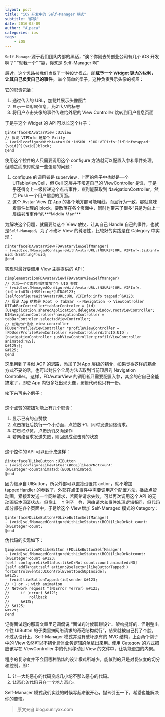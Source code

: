 ```yaml
---
layout: post
title: "iOS 开发中的 Self-Manager 模式"
subtitle: "解读"
date: 2016-03-09
author: "Alpaca"
categories: ios
tags:
    - iOS
---
```


`Self-Manager`源于我们团队内部的黑话，“诶？你刚去的创业公司有几个 iOS 开发啊？” “就我一个” “靠，你这是 Self-Manager 啊”

最近，这个思路被我们当做了一种设计模式，即**赋予一个 Widget 更大的权利，让其自己负责自己的事件。**
举个简单的栗子，这种负责展示头像的视图：
<img src="http://ww1.sinaimg.cn/large/51530583jw1ez4xxydguqj20k40a4ac0.jpg" alt="" class="shadow"/>

它的职责包括：

1. 通过传入的 URL，加载并展示头像图片
2. 显示一些附属信息，比如大V的标志
3. 将用户点击头像的事件传递给外层的 View Controller 跳转到用户信息页面


于是乎这个 Widget 的 API 可以长这个样子：

    @interfaceFDAvatarView :UIView
    // 假设 VIPInfo 是某个 Entity
    - (void)configureWithAvatarURL:(NSURL *)URLVIPInfo:(id)infotapped:(void(^)(void))block;
    @end

使用这个控件的人只需要调用这个 configure 方法就可以配置入参和事件处理。但随之而来的就是一些蛋疼的问题：

1. configure 的调用者是 superview，上面的例子中也就是一个 UITableViewCell，但 Cell 这层并不知道自己的 ViewController 是谁，于是乎还得向上一级传递这个点击事件，直到能获取到 NavigationController，然后 Push 一个用户信息的页面。
2. 这个 Avatar View 在 App 的各个地方都可能粗线，而且行为一致，那就意味着事件处理的 block，要散落在各个页面中，同时也带来了很多“只是为向上一层级转发事件”的**“Middle Man”**


为解决这个问题，就需要给这个 View 放权，让其自己 Handle 自己的事件，也就是`Self-Managed`，为了不破坏 View 的纯洁性，比较好的实践是在 Category 中实现：

    @interfaceFDAvatarView(FDAvatarViewSelfManager)
    - (void)selfManagedConfigureWithAvatarURL:(NSURL*)URL VIPInfo:(id)info uid:(NSString*)uid;
    @end

实现时最好要调用 View 主类提供的 API：

    @implementationFDAvatarView(FDAvatarViewSelfManager)
    // 为后一个页面的创建增加了个 UID 参数
    - (void)selfManagedConfigureWithAvatarURL:(NSURL*)URL VIPInfo:(id)infoUID:(NSString*)UID&#123;
    [selfconfigureWithAvatarURL:URL VIPInfo:info tapped:^&#123;
    // 假设 App 结构是 Root -> TabBar -> Navigation -> ViewController
    UITabBarController*tabBarControler = (id)[UIApplication.sharedApplication.delegate.window.rootViewController;
    UINavigationController*navigationController = tabBarControler.selectedViewController;
    // 创建用户信息 View Controller
    FDUserProfileViewController *profileViewController = [FDUserProfileViewController viewControllerWithUID:UID];
    [navigationController pushViewController:profileViewController animated:YES];
    &#125;];
    &#125;
    @end
    


这里用到了类似 AOP 的思路，添加了对 App 层级的耦合，如果觉得这样的耦合方式不妥的话，也可以封装个全局方法去取到当前顶层的 Navigation Controller。
这样，FDAvatarView 的调用者只需要配置入参，其余的它自己全能搞定了，即使 App 内很多处出现头像，逻辑代码也只有一份。

接下来再来个例子：

<img src="http://ww1.sinaimg.cn/large/51530583jw1ez4zzt5l4aj20k60lqgn2.jpg" alt="" class="shadow"/>


这个点赞的按钮功能上有几个职责：

1. 显示已有的点赞数
2. 点击按钮后执行一个小动画，点赞数 +1，同时发送网络请求。
3. 若已经点赞，点击执行反向操作
4. 若网络请求发送失败，则回退成点击前的状态

<img src="http://ww1.sinaimg.cn/large/51530583jw1ez5055l1exj20k60lu3zz.jpg" alt="" class="shadow"/>


这个控件的 API 可以设计成这样：

    @interfaceFDLikeButton :UIButton
    - (void)configureLikeStatus:(BOOL)likeOrNotcount:(NSInteger)countanimated:(BOOL)animated;
    @end

因为继承自 UIButton，所以外部可以直接设置其 action，就不增加 tappedHandler 的参数了。外部在点击事件中需要调用这个配置方法，播放点赞动画，紧接着发送一个网络请求，若网络请求失败，可以再次调用这个 API 的无动画版本回滚状态。但像上一个例子一样，网络请求和事件处理逻辑相同，但代码却分部在各个页面中，于是给这个 View 增加 Self-Managed 模式的 Category：

    @interfaceFDLikeButton(FDLikeButtonSelfManager)
    - (void)selfManagedConfigureWithLikeStatus:(BOOL)likeOrNot count:(NSInteger)count;
    @end

伪代码的实现如下：

    @implementationFDLikeButton (FDLikeButtonSelfManager)
    - (void)selfManagedConfigureWithLikeStatus:(BOOL)likeOrNotcount:(NSInteger)count &#123;
    [self configureLikeStatus:likeOrNot count:count animated:NO];
    [self addTarget:self action:@selector(likeButtonTapped:) forControlEvents:UIControlEventTouchUpInside];
    &#125;
    - (void)likeButtonTapped:(id)sender &#123;
    // +1 or -1 with animation
    // Network request ^(NSError *error) &#123;
    //     if (error) &#123;
    //         rollback
    //     &#125;
    // &#125;
    &#125;
    @end
    


记得面试题的那篇文章里还调侃说 “面试的时候聊聊设计、架构挺好的，但别整出个往 UIButton 的子类里搞网络请求的奇葩结构就行”，结果就被自己打了个脸。不过从设计上，Self-Manager 模式并没有破坏原有的 MVC 结构，上面两个例子中的 View 依然可以不耦合具体业务逻辑的单拿出来用。使用 Category 的方式把应该写在 ViewController 中的代码移动到 View 的文件中，让功能更加的内聚。

程序的复杂度并不会因哪种酷炫的设计模式所减少，能做到的只是对复杂度的切分和控制，即：

1. 让一大坨恶心的代码变成几小坨不那么恶心的代码。
2. 让恶心的代码只在一个地方恶心。


Self-Manager 模式我们实践的时候写起来很开心，抛砖引玉一下，希望也能解决你的苦恼。

> 原文来自:blog.sunnyxx.com  



